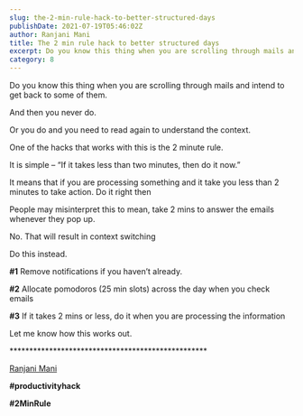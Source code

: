 ```yaml
---
slug: the-2-min-rule-hack-to-better-structured-days
publishDate: 2021-07-19T05:46:02Z
author: Ranjani Mani
title: The 2 min rule hack to better structured days 
excerpt: Do you know this thing when you are scrolling through mails and intend to get back to some of them. And then you never do. Or you do and you need to read again to understand the context. One of the hacks that works with this is the 2 minute rule. It is simple –  ... 
category: 8
---
```


Do you know this thing when you are scrolling through mails and intend to get back to some of them.

And then you never do.

Or you do and you need to read again to understand the context.

One of the hacks that works with this is the 2 minute rule.

It is simple – “If it takes less than two minutes, then do it now.”

It means that if you are processing something and it take you less than 2 minutes to take action. Do it right then

People may misinterpret this to mean, take 2 mins to answer the emails whenever they pop up.

No. That will result in context switching

Do this instead.

**#1** Remove notifications if you haven’t already.

**#2** Allocate pomodoros (25 min slots) across the day when you check emails

**#3** If it takes 2 mins or less, do it when you are processing the information

Let me know how this works out.

\*\*\*\*\*\*\*\*\*\*\*\*\*\*\*\*\*\*\*\*\*\*\*\*\*\*\*\*\*\*\*\*\*\*\*\*\*\*\*\*\*\*\*\*\*\*\*\*\*\*

[Ranjani Mani](https://www.linkedin.com/feed/#)

**#productivityhack**

**#2MinRule**